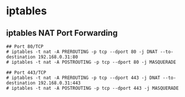iptables
========

## iptables NAT Port Forwarding

    ## Port 80/TCP
    # iptables -t nat -A PREROUTING -p tcp --dport 80 -j DNAT --to-destination 192.168.0.31:80
    # iptables -t nat -A POSTROUTING -p tcp --dport 80 -j MASQUERADE

    ## Port 443/TCP
    # iptables -t nat -A PREROUTING -p tcp --dport 443 -j DNAT --to-destination 192.168.0.31:443
    # iptables -t nat -A POSTROUTING -p tcp --dport 443 -j MASQUERADE
